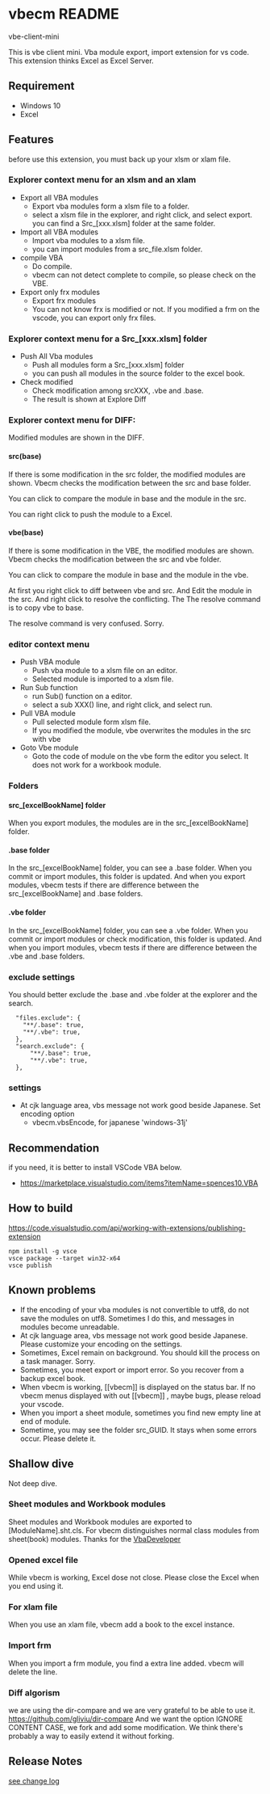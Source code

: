 # vbecm README

vbe-client-mini

This is vbe client mini.
Vba module export, import extension for vs code.
This extension thinks Excel as Excel Server.

## Requirement

* Windows 10
* Excel

## Features

before use this extension, you must back up your xlsm or xlam file.

### Explorer context menu for an xlsm and an xlam

* Export all VBA modules
  * Export vba modules form a xlsm file to a folder.
  * select a xlsm file in the explorer, and right click, and select export.
  you can find a Src_[xxx.xlsm] folder at the same folder.
* Import all VBA modules
  * Import vba modules to a xlsm file.
  * you can import modules from a src_file.xlsm folder.
* compile VBA
  * Do compile.
  * vbecm can not detect complete to compile, so please check on the VBE.
* Export only frx modules
  * Export frx modules
  * You can not know frx is modified or not.  If you modified a frm on the vscode,
    you can export only frx files.

### Explorer context menu for a Src_[xxx.xlsm] folder

* Push All Vba modules
  * Push all modules form a Src_[xxx.xlsm] folder
  * you can push all modules in the source folder to the excel book.
* Check modified
  * Check modification among srcXXX, .vbe and .base.
  * The result is shown at Explore Diff

### Explorer context menu for DIFF:

Modified modules are shown in the DIFF.

#### src(base)

If there is some modification in the src folder, the modified modules are shown.
Vbecm checks the modification between the src and base folder.

You can click to compare the module in base and the module in the src.

You can right click to push the module to a Excel. 

#### vbe(base)

If there is some modification in the VBE, the modified modules are shown.
Vbecm checks the modification between the src and vbe folder.

You can click to compare the module in base and the module in the vbe.

At first you right click to diff between vbe and src.
And Edit the module in the src.
And right click to resolve the conflicting. 
The The resolve command is to copy vbe to base.

The resolve command is very confused. Sorry.


### editor context menu

* Push VBA module
  * Push vba module to a xlsm file on an editor.
  * Selected module is imported to a xlsm file.
* Run Sub function
  * run Sub() function on a editor.
  * select a sub XXX() line, and right click, and select run.
* Pull VBA module
  * Pull selected module form xlsm file.
  * If you modified the module, vbe overwrites the modules in the src with vbe
* Goto Vbe module
  * Goto the code of module on the vbe form the editor you select.
    It does not work for a workbook module.


### Folders

#### src_[excelBookName] folder

When you export modules, the modules are in the src_[excelBookName] folder.


#### .base folder

In the src_[excelBookName] folder, you can see a .base folder.
When you commit or import modules, this folder is updated.
And when you export modules, vbecm tests if there are difference between the src_[excelBookName]  and .base folders.

#### .vbe folder

In the src_[excelBookName] folder, you can see a .vbe folder.
When you commit or import modules or check modification, this folder is updated.
And when you import modules, vbecm tests if there are difference between the .vbe  and .base folders.

### exclude settings

You should better exclude the .base and .vbe folder at the explorer and the search.

```
  "files.exclude": {
    "**/.base": true,
    "**/.vbe": true,
  },
  "search.exclude": {
      "**/.base": true,
      "**/.vbe": true,
  },
```
### settings

* At cjk language area, vbs message not work good beside Japanese. Set encoding option
  * vbecm.vbsEncode, for japanese 'windows-31j'

## Recommendation

if you need, it is better to install VSCode VBA below.
* https://marketplace.visualstudio.com/items?itemName=spences10.VBA


## How to build

https://code.visualstudio.com/api/working-with-extensions/publishing-extension

```
npm install -g vsce
vsce package --target win32-x64
vsce publish
```

## Known problems

* If the encoding of your vba modules is not convertible to utf8, do not save the modules on utf8.
  Sometimes I do this, and messages in modules become unreadable.
* At cjk language area, vbs message not work good beside Japanese. Please customize your encoding on the settings.
* Sometimes, Excel remain on background. You should kill the process on a task manager. Sorry.
* Sometimes, you meet export or import error. So you recover from a backup excel book.
* When vbecm is working, [[vbecm]] is displayed on the status bar. If no vbecm menus displayed with out [[vbecm]] , maybe bugs, please reload your vscode.
* When you import a sheet module, sometimes you find new empty line at end of module.
* Sometime, you may see the folder src_GUID. It stays when some errors occur. Please delete it.

## Shallow dive

Not deep dive.

### Sheet modules and Workbook modules

Sheet modules and Workbook modules are exported to [ModuleName].sht.cls.
For vbecm distinguishes normal class modules from sheet(book) modules.
Thanks for the [VbaDeveloper](https://github.com/hilkoc/vbaDeveloper "VbaDeveloper")


### Opened excel file

While vbecm is working, Excel dose not close. Please close the Excel when you end using it.

### For xlam file

When you use an xlam file, vbecm add a book to the excel instance.

### Import frm

When you import a frm module, you find a extra line added.
vbecm will delete the line.

### Diff algorism
we are using the dir-compare and we are very grateful to be able to use it.
https://github.com/gliviu/dir-compare
And we want the option IGNORE CONTENT CASE, we fork and add some modification.
We think there's probably a way to easily extend it without forking.

## Release Notes

[see change log](./CHANGELOG.md)




